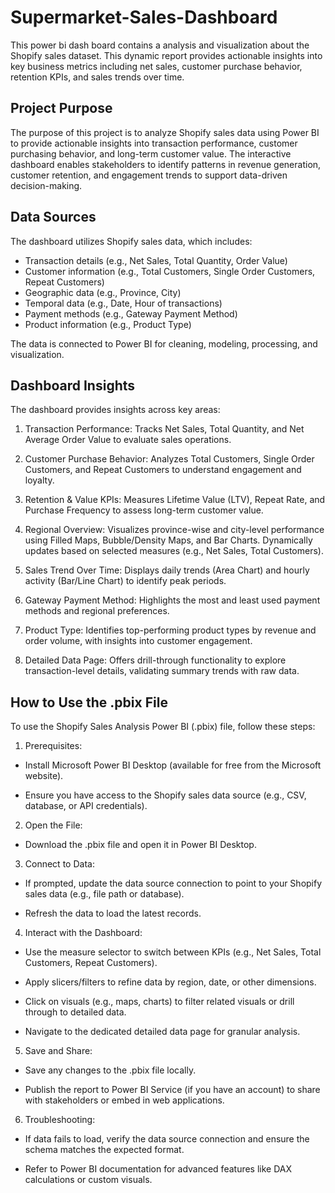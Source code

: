 # Supermarket-Sales-Dashboard
This power bi dash board contains a analysis and visualization about the Shopify sales dataset. This dynamic report provides actionable insights into key business metrics including net sales, customer purchase behavior, retention KPIs, and sales trends over time.


## **Project Purpose**
The purpose of this project is to analyze Shopify sales data using Power BI to provide actionable insights into transaction performance, customer purchasing behavior, and long-term customer value. The interactive dashboard enables stakeholders to identify patterns in revenue generation, customer retention, and engagement trends to support data-driven decision-making.
## **Data Sources**
The dashboard utilizes Shopify sales data, which includes:

- Transaction details (e.g., Net Sales, Total Quantity, Order Value)
- Customer information (e.g., Total Customers, Single Order Customers, Repeat Customers)
- Geographic data (e.g., Province, City)
- Temporal data (e.g., Date, Hour of transactions)
- Payment methods (e.g., Gateway Payment Method)
- Product information (e.g., Product Type)

The data is connected to Power BI for cleaning, modeling, processing, and visualization.
## **Dashboard Insights**
The dashboard provides insights across key areas:

1. Transaction Performance:
Tracks Net Sales, Total Quantity, and Net Average Order Value to evaluate sales operations.


2. Customer Purchase Behavior:
Analyzes Total Customers, Single Order Customers, and Repeat Customers to understand engagement and loyalty.


3. Retention & Value KPIs:
Measures Lifetime Value (LTV), Repeat Rate, and Purchase Frequency to assess long-term customer value.


4. Regional Overview:
Visualizes province-wise and city-level performance using Filled Maps, Bubble/Density Maps, and Bar Charts.
Dynamically updates based on selected measures (e.g., Net Sales, Total Customers).


5. Sales Trend Over Time:
Displays daily trends (Area Chart) and hourly activity (Bar/Line Chart) to identify peak periods.


6. Gateway Payment Method:
Highlights the most and least used payment methods and regional preferences.


7. Product Type:
Identifies top-performing product types by revenue and order volume, with insights into customer engagement.


8. Detailed Data Page:
Offers drill-through functionality to explore transaction-level details, validating summary trends with raw data.

## **How to Use the .pbix File**

To use the Shopify Sales Analysis Power BI (.pbix) file, follow these steps:





1. Prerequisites:





  -  Install Microsoft Power BI Desktop (available for free from the Microsoft website).



  -  Ensure you have access to the Shopify sales data source (e.g., CSV, database, or API credentials).



2. Open the File:





  -  Download the .pbix file and open it in Power BI Desktop.



3. Connect to Data:





  -  If prompted, update the data source connection to point to your Shopify sales data (e.g., file path or database).



  -  Refresh the data to load the latest records.



4. Interact with the Dashboard:





  -  Use the measure selector to switch between KPIs (e.g., Net Sales, Total Customers, Repeat Customers).



  -  Apply slicers/filters to refine data by region, date, or other dimensions.



  -  Click on visuals (e.g., maps, charts) to filter related visuals or drill through to detailed data.



  -  Navigate to the dedicated detailed data page for granular analysis.



5. Save and Share:





  -  Save any changes to the .pbix file locally.



  -  Publish the report to Power BI Service (if you have an account) to share with stakeholders or embed in web applications.



6. Troubleshooting:





  -  If data fails to load, verify the data source connection and ensure the schema matches the expected format.



  -  Refer to Power BI documentation for advanced features like DAX calculations or custom visuals.
